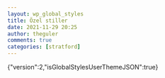 ```yaml
---
layout: wp_global_styles
title: Özel stiller
date: 2021-11-29 20:25
author: theguler
comments: true
categories: [stratford]
---
```

{"version":2,"isGlobalStylesUserThemeJSON":true}
